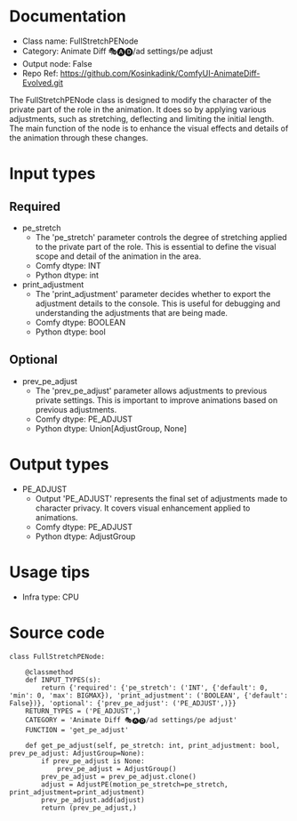 # Documentation
- Class name: FullStretchPENode
- Category: Animate Diff 🎭🅐🅓/ad settings/pe adjust
- Output node: False
- Repo Ref: https://github.com/Kosinkadink/ComfyUI-AnimateDiff-Evolved.git

The FullStretchPENode class is designed to modify the character of the private part of the role in the animation. It does so by applying various adjustments, such as stretching, deflecting and limiting the initial length. The main function of the node is to enhance the visual effects and details of the animation through these changes.

# Input types
## Required
- pe_stretch
    - The 'pe_stretch' parameter controls the degree of stretching applied to the private part of the role. This is essential to define the visual scope and detail of the animation in the area.
    - Comfy dtype: INT
    - Python dtype: int
- print_adjustment
    - The 'print_adjustment' parameter decides whether to export the adjustment details to the console. This is useful for debugging and understanding the adjustments that are being made.
    - Comfy dtype: BOOLEAN
    - Python dtype: bool
## Optional
- prev_pe_adjust
    - The 'prev_pe_adjust' parameter allows adjustments to previous private settings. This is important to improve animations based on previous adjustments.
    - Comfy dtype: PE_ADJUST
    - Python dtype: Union[AdjustGroup, None]

# Output types
- PE_ADJUST
    - Output 'PE_ADJUST' represents the final set of adjustments made to character privacy. It covers visual enhancement applied to animations.
    - Comfy dtype: PE_ADJUST
    - Python dtype: AdjustGroup

# Usage tips
- Infra type: CPU

# Source code
```
class FullStretchPENode:

    @classmethod
    def INPUT_TYPES(s):
        return {'required': {'pe_stretch': ('INT', {'default': 0, 'min': 0, 'max': BIGMAX}), 'print_adjustment': ('BOOLEAN', {'default': False})}, 'optional': {'prev_pe_adjust': ('PE_ADJUST',)}}
    RETURN_TYPES = ('PE_ADJUST',)
    CATEGORY = 'Animate Diff 🎭🅐🅓/ad settings/pe adjust'
    FUNCTION = 'get_pe_adjust'

    def get_pe_adjust(self, pe_stretch: int, print_adjustment: bool, prev_pe_adjust: AdjustGroup=None):
        if prev_pe_adjust is None:
            prev_pe_adjust = AdjustGroup()
        prev_pe_adjust = prev_pe_adjust.clone()
        adjust = AdjustPE(motion_pe_stretch=pe_stretch, print_adjustment=print_adjustment)
        prev_pe_adjust.add(adjust)
        return (prev_pe_adjust,)
```